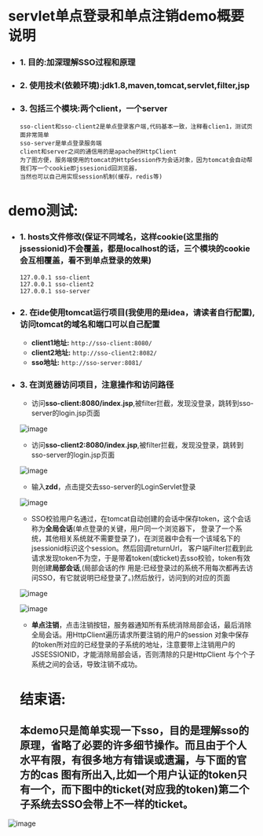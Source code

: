# servlet单点登录和单点注销demo概要说明  
  - ### 1. 目的:加深理解SSO过程和原理
  - ### 2. 使用技术(依赖环境):jdk1.8,maven,tomcat,servlet,filter,jsp
  - ### 3. 包括三个模块:两个client，一个server  
    ```
    sso-client和sso-client2是单点登录客户端,代码基本一致，注释看clien1，测试页面非常简单  
    sso-server是单点登录服务端  
    client和server之间的通信用的是apache的HttpClient  
    为了图方便，服务端使用的tomcat的HttpSession作为会话对象，因为tomcat会自动帮我们写一个cookie即jssesionid回浏览器，  
    当然也可以自己用实现session机制(缓存，redis等)
    ```
# demo测试:  
  - ### 1. hosts文件修改(保证不同域名，这样cookie(这里指的jssessionid)不会覆盖，都是localhost的话，三个模块的cookie会互相覆盖，看不到单点登录的效果)
    ```
    127.0.0.1 sso-client  
    127.0.0.1 sso-client2   
    127.0.0.1 sso-server
    ```
  - ### 2. 在ide使用tomcat运行项目(我使用的是idea，请读者自行配置),访问tomcat的域名和端口可以自己配置   
      - **client1地址:**
      ```http://sso-client:8080/```
      - **client2地址:**
      ```http://sso-client2:8082/```
      - **sso地址:**
      ```http://sso-server:8081/```
  + ### 3. 在浏览器访问项目，注意操作和访问路径 
    - 访问**sso-client:8080/index.jsp**,被filter拦截，发现没登录，跳转到sso-server的login.jsp页面
    
    ![image](https://github.com/donglight/sso/wiki/client.jpg)
    
    - 访问**sso-client2:8080/index.jsp**,被filter拦截，发现没登录，跳转到sso-server的login.jsp页面
    
    ![image](https://github.com/donglight/sso/wiki/client2.jpg)
    
    - 输入**zdd**，点击提交去sso-server的LoginServlet登录
    
    ![image](https://github.com/donglight/sso/wiki/zdd.jpg)
    
    - SSO校验用户名通过，在tomcat自动创建的会话中保存token，这个会话称为**全局会话**(单点登录的关键，用户同一个浏览器下，
    登录了一个系统，其他相关系统就不需要登录了)，在浏览器中会有一个该域名下的jsessionid标识这个session。然后回调returnUrl，
    客户端Filter拦截到此请求发现token不为空，于是带着token(或ticket)去sso校验，token有效则创建**局部会话**,(局部会话的作
    用是:已经登录过的系统不用每次都再去访问SSO，有它就说明已经登录了。)然后放行，访问到的对应的页面  
    
    ![image](https://github.com/donglight/sso/wiki/login.jpg)
    
    ![image](https://github.com/donglight/sso/wiki/login2.jpg)
    
    - **单点注销**，点击注销按钮，服务器通知所有系统消除局部会话，最后消除全局会话。用HttpClient遍历请求所要注销的用户的session
    对象中保存的token所对应的已经登录的子系统的地址，注意要带上注销用户的JSSESSIONID，才能消除局部会话，否则清除的只是HttpClient
    与个个子系统之间的会话，导致注销不成功。
    
    # 结束语:
    ## 本demo只是简单实现一下sso，目的是理解sso的原理，省略了必要的许多细节操作。而且由于个人水平有限，有很多地方有错误或遗漏，与下面的官方的cas    图有所出入,比如一个用户认证的token只有一个，而下图中的ticket(对应我的token)第二个子系统去SSO会带上不一样的ticket。
   ![image](https://github.com/donglight/sso/wiki/CAS.png)
